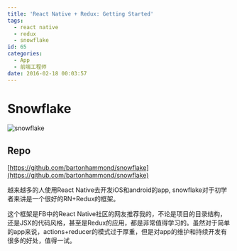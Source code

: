 ```yaml
---
title: 'React Native + Redux: Getting Started'
tags:
  - react native
  - redux
  - snowflake
id: 65
categories:
  - App
  - 前端工程师
date: 2016-02-18 00:03:57
---
```


# Snowflake

![snowflake](https://cloud.githubusercontent.com/assets/1282364/11599365/1a1c39d2-9a8c-11e5-8819-bc1e48b30525.png)

## Repo

[https://github.com/bartonhammond/snowflake](https://github.com/bartonhammond/snowflake)

越来越多的人使用React Native去开发iOS和android的app, snowflake对于初学者来讲是一个很好的RN+Redux的框架。

这个框架是FB中的React Native社区的网友推荐我的，不论是项目的目录结构，还是JSX的代码风格，甚至是Redux的应用，都是非常值得学习的。虽然对于简单的app来说，actions+reducer的模式过于厚重，但是对app的维护和持续开发有很多的好处，值得一试。